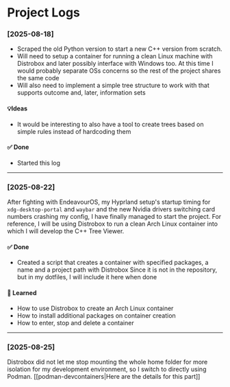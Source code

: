 # Project Logs
### [2025-08-18]
- Scraped the old Python version to start a new C++ version from scratch.
- Will need to setup a container for running a clean Linux machine with Distrobox and later possibly interface with Windows too. At this time I would probably separate OSs concerns so the rest of the project shares the same code
- Will also need to implement a simple tree structure to work with that supports outcome and, later, information sets

#### 💡Ideas
- It would be interesting to also have a tool to create trees based on simple rules instead of hardcoding them

#### ✅ Done
- Started this log

---
### [2025-08-22]
After fighting with EndeavourOS, my Hyprland setup's startup timing for `xdg-desktop-portal` and `waybar` and the new Nvidia drivers switching card numbers crashing my config, I have finally managed to start the project.
For reference, I will be using Distrobox to run a clean Arch Linux container into which I will develop the C++ Tree Viewer.

#### ✅ Done
- Created a script that creates a container with specified packages, a name and a project path with Distrobox
  Since it is not in the repository, but in my dotfiles, I will include it here when done

#### 📌 Learned 
- How to use Distrobox to create an Arch Linux container
- How to install additional packages on container creation
- How to enter, stop and delete a container

---
### [2025-08-25]
Distrobox did not let me stop mounting the whole home folder for more isolation for my development environment, so I switch to directly using Podman.
[[podman-devcontainers|Here are the details for this part]]